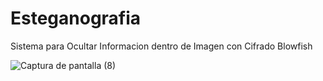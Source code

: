 # Esteganografia
 Sistema para Ocultar Informacion dentro de Imagen con Cifrado Blowfish

![Captura de pantalla (8)](https://user-images.githubusercontent.com/50557455/161821232-41c5bc80-9532-42f1-8160-36a26bce7a90.png)
